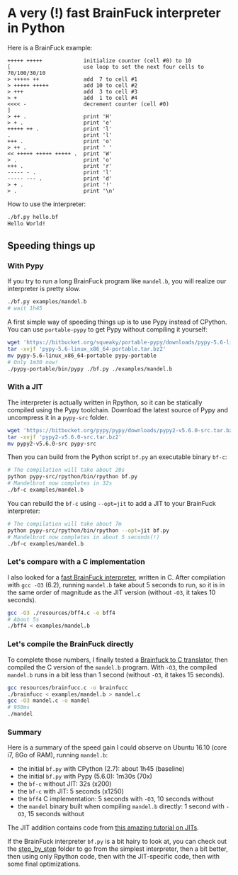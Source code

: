 A very (!) fast BrainFuck interpreter in Python
===============================================

Here is a BrainFuck example:

```bf
+++++ +++++             initialize counter (cell #0) to 10
[                       use loop to set the next four cells to 70/100/30/10
> +++++ ++              add  7 to cell #1
> +++++ +++++           add 10 to cell #2
> +++                   add  3 to cell #3
> +                     add  1 to cell #4
<<<< -                  decrement counter (cell #0)
]
> ++ .                  print 'H'
> + .                   print 'e'
+++++ ++ .              print 'l'
.                       print 'l'
+++ .                   print 'o'
> ++ .                  print ' '
<< +++++ +++++ +++++ .  print 'W'
> .                     print 'o'
+++ .                   print 'r'
----- - .               print 'l'
----- --- .             print 'd'
> + .                   print '!'
> .                     print '\n'
```

How to use the interpreter:

```bash
./bf.py hello.bf
Hello World!
```

## Speeding things up

### With Pypy

If you try to run a long BrainFuck program like `mandel.b`, you will realize our interpreter is pretty slow.

```bash
./bf.py examples/mandel.b
# wait 1h45
```

A first simple way of speeding things up is to use Pypy instead of CPython. You can use `portable-pypy` to get Pypy without compiling it yourself:

```bash
wget 'https://bitbucket.org/squeaky/portable-pypy/downloads/pypy-5.6-linux_x86_64-portable.tar.bz2'
tar -xvjf 'pypy-5.6-linux_x86_64-portable.tar.bz2'
mv pypy-5.6-linux_x86_64-portable pypy-portable
# Only 1m30 now!
./pypy-portable/bin/pypy ./bf.py ./examples/mandel.b
```

### With a JIT

The interpreter is actually written in Rpython, so it can be statically compiled using the Pypy toolchain.
Download the latest source of Pypy and uncompress it in a `pypy-src` folder.

```bash
wget 'https://bitbucket.org/pypy/pypy/downloads/pypy2-v5.6.0-src.tar.bz2'
tar -xvjf 'pypy2-v5.6.0-src.tar.bz2'
mv pypy2-v5.6.0-src pypy-src
```

Then you can build from the Python script `bf.py` an executable binary `bf-c`:

```bash
# The compilation will take about 20s
python pypy-src/rpython/bin/rpython bf.py
# Mandelbrot now completes in 32s
./bf-c examples/mandel.b
```

You can rebuild the `bf-c` using `--opt=jit` to add a JIT to your BrainFuck interpreter:

```bash
# The compilation will take about 7m
python pypy-src/rpython/bin/rpython --opt=jit bf.py
# Mandelbrot now completes in about 5 seconds(!)
./bf-c examples/mandel.b
```

### Let's compare with a C implementation

I also looked for a [fast BrainFuck interpreter](http://mazonka.com/brainf/), written in C. After compilation with `gcc -O3` (6.2), running `mandel.b` take about 5 seconds to run, so it is in the same order of magnitude as the JIT version (without `-O3`, it takes 10 seconds).

```bash
gcc -O3 ./resources/bff4.c -o bff4
# About 5s
./bff4 < examples/mandel.b
```

### Let's compile the BrainFuck directly

To complete those numbers, I finally tested a [Brainfuck to C translator](https://gist.github.com/Ricket/939687), then compiled the C version of the `mandel.b` program. With `-O3`, the compiled `mandel.b` runs in a bit less than 1 second (without `-O3`, it takes 15 seconds).

```bash
gcc resources/brainfucc.c -o brainfucc
./brainfucc < examples/mandel.b > mandel.c
gcc -O3 mandel.c -o mandel
# 950ms
./mandel
```

### Summary

Here is a summary of the speed gain I could observe on Ubuntu 16.10 (core i7, 8Go of RAM), running `mandel.b`:

* the initial `bf.py` with CPython (2.7): about 1h45 (baseline)
* the initial `bf.py` with Pypy (5.6.0): 1m30s (70x)
* the `bf-c` without JIT: 32s (x200)
* the `bf-c` with JIT: 5 seconds (x1250)
* the `bff4` C implementation: 5 seconds with `-O3`, 10 seconds without
* the `mandel` binary built when compiling `mandel.b` directly: 1 second with `-O3`, 15 seconds without

The JIT addition contains code from [this amazing tutorial on JITs](http://morepypy.blogspot.fr/2011/04/tutorial-part-2-adding-jit.html).

If the BrainFuck interpreter `bf.py`  is a bit hairy to look at, you can check out the [step_by_step](step_by_step) folder to go from the simplest interpreter, then a bit better, then
using only Rpython code, then with the JIT-specific code, then with some final optimizations.
